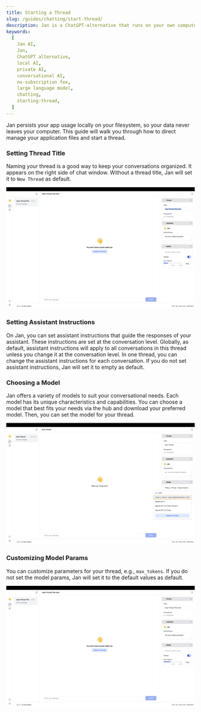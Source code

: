 ```yaml
---
title: Starting a Thread
slug: /guides/chatting/start-thread/
description: Jan is a ChatGPT-alternative that runs on your own computer, with a local API server.
keywords:
  [
    Jan AI,
    Jan,
    ChatGPT alternative,
    local AI,
    private AI,
    conversational AI,
    no-subscription fee,
    large language model,
    chatting,
    starting-thread,
  ]
---
```


Jan persists your app usage locally on your filesystem, so your data never leaves your computer. This guide will walk you through how to direct manage your application files and start a thread.

### Setting Thread Title

Naming your thread is a good way to keep your conversations organized. It appears on the right side of chat window. Without a thread title, Jan will set it to `New Thread` as default.

![set-thread-title](./assets/setting-thread-title.png)

### Setting Assistant Instructions

On Jan, you can set assistant instructions that guide the responses of your assistant. These instructions are set at the conversation level. Globally, as default, assistant instructions will apply to all conversations in this thread unless you change it at the conversation level. In one thread, you can change the assistant instructions for each conversation. If you do not set assistant instructions, Jan will set it to empty as default.

### Choosing a Model

Jan offers a variety of models to suit your conversational needs. Each model has its unique characteristics and capabilities. You can choose a model that best fits your needs via the hub and download your preferred model. Then, you can set the model for your thread.

![choose-model](./assets/choose-model.png)

### Customizing Model Params

You can customize parameters for your thread, e.g., `max_tokens`. If you do not set the model params, Jan will set it to the default values as default.

![customize-model-params](./assets/customize-model-params.png)
